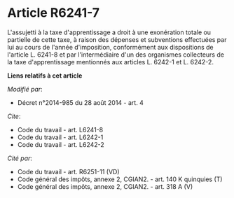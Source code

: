# Article R6241-7

L'assujetti à la taxe d'apprentissage a droit à une exonération totale ou partielle de cette taxe, à raison des dépenses et
subventions effectuées par lui au cours de l'année d'imposition, conformément aux dispositions de l'article L. 6241-8 et par
l'intermédiaire d'un des organismes collecteurs de la taxe d'apprentissage mentionnés aux articles L. 6242-1 et L. 6242-2.

**Liens relatifs à cet article**

_Modifié par_:

  - Décret n°2014-985 du 28 août 2014 - art. 4

_Cite_:

  - Code du travail - art. L6241-8
  - Code du travail - art. L6242-1
  - Code du travail - art. L6242-2

_Cité par_:

  - Code du travail - art. R6251-11 (VD)
  - Code général des impôts, annexe 2, CGIAN2. - art. 140 K quinquies (T)
  - Code général des impôts, annexe 2, CGIAN2. - art. 318 A (V)
